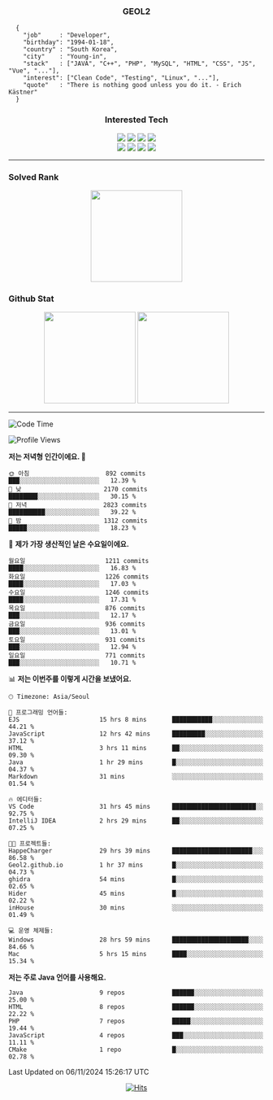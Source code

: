 <div align="center">

  ### GEOL2
</div>

```
  {
    "job"     : "Developer",
    "birthday": "1994-01-18",
    "country" : "South Korea",
    "city"    : "Young-in",
    "stack"   : ["JAVA", "C++", "PHP", "MySQL", "HTML", "CSS", "JS", "Vue", "..."],
    "interest": ["Clean Code", "Testing", "Linux", "..."], 
    "quote"   : "There is nothing good unless you do it. - Erich Kästner"
  }
  ```
  
<div align="center">
  
  ### Interested Tech
  
  <img src="https://img.shields.io/badge/CodeIgniter4-E34F26?style=flat-square&logo=codeigniter&logoColor=white">
    <img src="https://img.shields.io/badge/Laravel-F05340?style=flat-square&logo=Laravel&logoColor=white">
  <img src="https://img.shields.io/badge/SpringBoot-6DB33F?style=flat-square&logo=SpringBoot&logoColor=white">
  <img src="https://img.shields.io/badge/Express-000000?style=flat-square&logo=Express&logoColor=white">
  <br>
  <img src="https://img.shields.io/badge/Three.js-000000?style=flat-square&logo=Three.js&logoColor=white">
  <img src="https://img.shields.io/badge/JavaScript-F7DF1E?style=flat-square&logo=JavaScript&logoColor=black">
  <img src="https://img.shields.io/badge/TypeScript-007acc?style=flat-square&logo=TypeScript&logoColor=black">
  <img src="https://img.shields.io/badge/MySQL-4479A1?style=flat-square&logo=mysql&logoColor=white"><br>

</div>

------------

  ### Solved Rank
  
  <div align="center">
    <img height="180em" src="https://mazassumnida.wtf/api/v2/generate_badge?boj=geol2">
  </div>
  
  ### Github Stat 
  <div align="center">
    <img height="180em" src="https://github-readme-stats-git-masterrstaa-rickstaa.vercel.app/api?username=geol2&show_icons=true&theme=dark">
    <img height="180em" src="https://github-readme-stats-git-masterrstaa-rickstaa.vercel.app/api/top-langs/?username=geol2&show_icons=true&hide=css,scss,html&layout=compact&theme=dark&count_private=true&langs_count=8">
  </div>
  
------------

<!--START_SECTION:waka-->
![Code Time](http://img.shields.io/badge/Code%20Time-3%2C390%20hrs%203%20mins-blue)

![Profile Views](http://img.shields.io/badge/Profile%20Views-18-blue)

**저는 저녁형 인간이에요. 🦉** 

```text
🌞 아침                     892 commits         ███░░░░░░░░░░░░░░░░░░░░░░   12.39 % 
🌆 낮　                     2170 commits        ████████░░░░░░░░░░░░░░░░░   30.15 % 
🌃 저녁                     2823 commits        ██████████░░░░░░░░░░░░░░░   39.22 % 
🌙 밤　                     1312 commits        █████░░░░░░░░░░░░░░░░░░░░   18.23 % 
```
📅 **제가 가장 생산적인 날은 수요일이에요.** 

```text
월요일                      1211 commits        ████░░░░░░░░░░░░░░░░░░░░░   16.83 % 
화요일                      1226 commits        ████░░░░░░░░░░░░░░░░░░░░░   17.03 % 
수요일                      1246 commits        ████░░░░░░░░░░░░░░░░░░░░░   17.31 % 
목요일                      876 commits         ███░░░░░░░░░░░░░░░░░░░░░░   12.17 % 
금요일                      936 commits         ███░░░░░░░░░░░░░░░░░░░░░░   13.01 % 
토요일                      931 commits         ███░░░░░░░░░░░░░░░░░░░░░░   12.94 % 
일요일                      771 commits         ███░░░░░░░░░░░░░░░░░░░░░░   10.71 % 
```


📊 **저는 이번주를 이렇게 시간을 보냈어요.** 

```text
🕑︎ Timezone: Asia/Seoul

💬 프로그래밍 언어들: 
EJS                      15 hrs 8 mins       ███████████░░░░░░░░░░░░░░   44.21 % 
JavaScript               12 hrs 42 mins      █████████░░░░░░░░░░░░░░░░   37.12 % 
HTML                     3 hrs 11 mins       ██░░░░░░░░░░░░░░░░░░░░░░░   09.30 % 
Java                     1 hr 29 mins        █░░░░░░░░░░░░░░░░░░░░░░░░   04.37 % 
Markdown                 31 mins             ░░░░░░░░░░░░░░░░░░░░░░░░░   01.54 % 

🔥 에디터들: 
VS Code                  31 hrs 45 mins      ███████████████████████░░   92.75 % 
IntelliJ IDEA            2 hrs 29 mins       ██░░░░░░░░░░░░░░░░░░░░░░░   07.25 % 

🐱‍💻 프로젝트들: 
HappeCharger             29 hrs 39 mins      ██████████████████████░░░   86.58 % 
Geol2.github.io          1 hr 37 mins        █░░░░░░░░░░░░░░░░░░░░░░░░   04.73 % 
ghidra                   54 mins             █░░░░░░░░░░░░░░░░░░░░░░░░   02.65 % 
Hider                    45 mins             █░░░░░░░░░░░░░░░░░░░░░░░░   02.22 % 
inHouse                  30 mins             ░░░░░░░░░░░░░░░░░░░░░░░░░   01.49 % 

💻 운영 체제들: 
Windows                  28 hrs 59 mins      █████████████████████░░░░   84.66 % 
Mac                      5 hrs 15 mins       ████░░░░░░░░░░░░░░░░░░░░░   15.34 % 
```

**저는 주로 Java 언어를 사용해요.** 

```text
Java                     9 repos             ██████░░░░░░░░░░░░░░░░░░░   25.00 % 
HTML                     8 repos             ██████░░░░░░░░░░░░░░░░░░░   22.22 % 
PHP                      7 repos             █████░░░░░░░░░░░░░░░░░░░░   19.44 % 
JavaScript               4 repos             ███░░░░░░░░░░░░░░░░░░░░░░   11.11 % 
CMake                    1 repo              █░░░░░░░░░░░░░░░░░░░░░░░░   02.78 % 
```




 Last Updated on 06/11/2024 15:26:17 UTC
<!--END_SECTION:waka-->

<div align="center">
  
  [![Hits](https://hits.seeyoufarm.com/api/count/incr/badge.svg?url=https%3A%2F%2Fgithub.com%2Fgeol2&count_bg=%2379C83D&title_bg=%23555555&icon=myspace.svg&icon_color=%23E7E7E7&title=hits&edge_flat=false)](https://hits.seeyoufarm.com)
  
</div>

<!--
**Geol2/Geol2** is a ✨ _special_ ✨ repository because its `README.md` (this file) appears on your GitHub profile.

Here are some ideas to get you started:
- 🔭 I’m currently working on ...
- 🌱 I’m currently learning ...
- 👯 I’m looking to collaborate on ...
- 🤔 I’m looking for help with ...
- 💬 Ask me about ...
- 📫 How to reach me: ...
- 😄 Pronouns: ...
- ⚡ Fun fact: ...
-->
